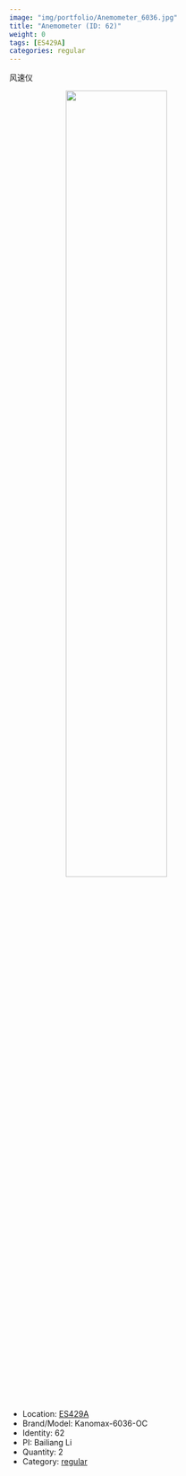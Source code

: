 ```yaml
---
image: "img/portfolio/Anemometer_6036.jpg"
title: "Anemometer (ID: 62)"
weight: 0
tags: [ES429A]
categories: regular
---
```


风速仪

<!--more-->

<img src="../../img/portfolio/Anemometer_6036.jpg" width="60%" style="display: block; margin: auto;">

- Location: [ES429A](../../tags/es429a)
- Brand/Model: Kanomax-6036-OC
- Identity: 62
- PI: Bailiang Li
- Quantity: 2
- Category: [regular](../../categories/regular)






